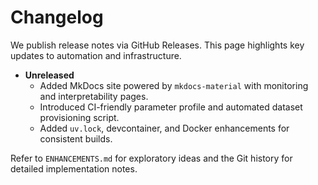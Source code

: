 # Changelog

We publish release notes via GitHub Releases. This page highlights key updates to automation and
infrastructure.

- **Unreleased**
  - Added MkDocs site powered by `mkdocs-material` with monitoring and interpretability pages.
  - Introduced CI-friendly parameter profile and automated dataset provisioning script.
  - Added `uv.lock`, devcontainer, and Docker enhancements for consistent builds.

Refer to `ENHANCEMENTS.md` for exploratory ideas and the Git history for detailed implementation
notes.
